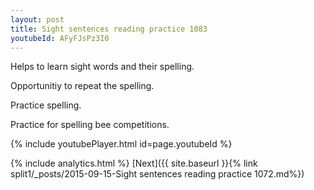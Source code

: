 ```yaml
---
layout: post
title: Sight sentences reading practice 1083
youtubeId: AFyFJsPz3I0
---
```

 
 
Helps to learn sight words and their spelling.

Opportunitiy to repeat the spelling. 

Practice spelling. 
 
Practice for spelling bee competitions. 
 
{% include youtubePlayer.html id=page.youtubeId %}
 
 
{% include analytics.html %} 
[Next]({{ site.baseurl }}{% link  split1/_posts/2015-09-15-Sight sentences reading practice 1072.md%})
 

